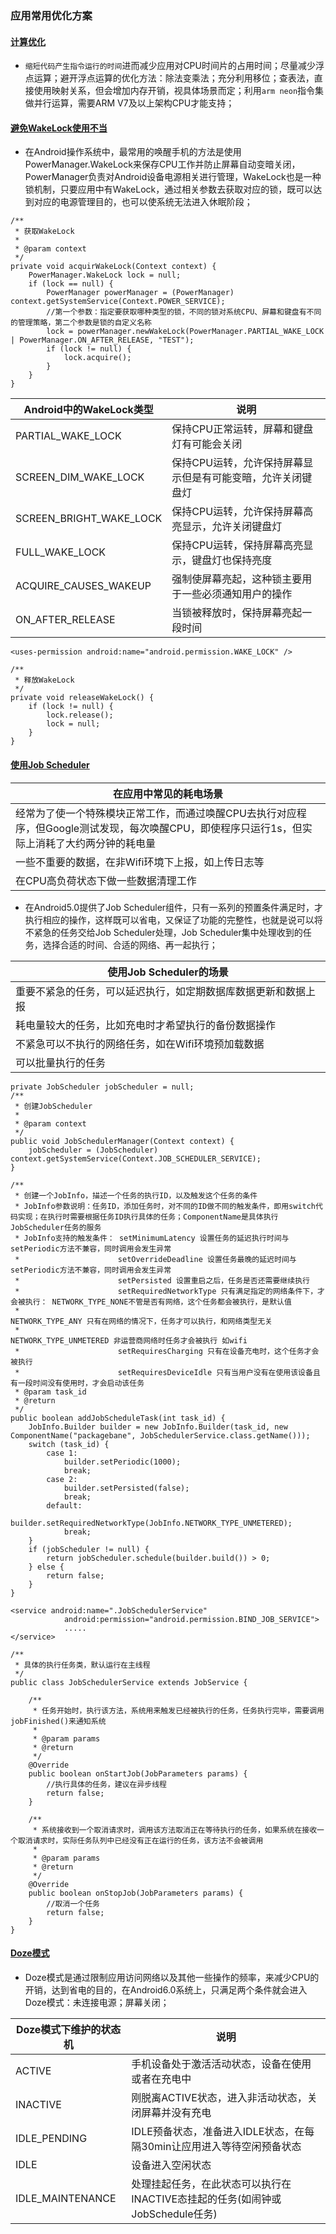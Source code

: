 ### 应用常用优化方案
#### [计算优化]()
+ `缩短代码产生指令运行的时间`进而减少应用对CPU时间片的占用时间；尽量减少浮点运算；避开浮点运算的优化方法：除法变乘法；充分利用移位；查表法，直接使用映射关系，但会增加内存开销，视具体场景而定；利用`arm neon`指令集做并行运算，需要ARM V7及以上架构CPU才能支持；
#### [避免WakeLock使用不当]()
+ 在Android操作系统中，最常用的唤醒手机的方法是使用PowerManager.WakeLock来保存CPU工作并防止屏幕自动变暗关闭，PowerManager负责对Android设备电源相关进行管理，WakeLock也是一种锁机制，只要应用中有WakeLock，通过相关参数去获取对应的锁，既可以达到对应的电源管理目的，也可以使系统无法进入休眠阶段；

```    
/**
 * 获取WakeLock
 *
 * @param context
 */
private void acquirWakeLock(Context context) {
    PowerManager.WakeLock lock = null;
    if (lock == null) {
        PowerManager powerManager = (PowerManager) context.getSystemService(Context.POWER_SERVICE);
        //第一个参数：指定要获取哪种类型的锁，不同的锁对系统CPU、屏幕和键盘有不同的管理策略，第二个参数是锁的自定义名称
        lock = powerManager.newWakeLock(PowerManager.PARTIAL_WAKE_LOCK | PowerManager.ON_AFTER_RELEASE, "TEST");
        if (lock != null) {
            lock.acquire();
        }
    }
}
```

|Android中的WakeLock类型|说明|
|------|------|
|PARTIAL_WAKE_LOCK|保持CPU正常运转，屏幕和键盘灯有可能会关闭|
|SCREEN_DIM_WAKE_LOCK|保持CPU运转，允许保持屏幕显示但是有可能变暗，允许关闭键盘灯|
|SCREEN_BRIGHT_WAKE_LOCK|保持CPU运转，允许保持屏幕高亮显示，允许关闭键盘灯|
|FULL_WAKE_LOCK|保持CPU运转，保持屏幕高亮显示，键盘灯也保持亮度|
|ACQUIRE_CAUSES_WAKEUP|强制使屏幕亮起，这种锁主要用于一些必须通知用户的操作|
|ON_AFTER_RELEASE|当锁被释放时，保持屏幕亮起一段时间|

```
<uses-permission android:name="android.permission.WAKE_LOCK" />
```

```
/**
 * 释放WakeLock
 */
private void releaseWakeLock() {
    if (lock != null) {
        lock.release();
        lock = null;
    }
}
```
#### [使用Job Scheduler]()

|在应用中常见的耗电场景|
|------|
|经常为了使一个特殊模块正常工作，而通过唤醒CPU去执行对应程序，但Google测试发现，每次唤醒CPU，即使程序只运行1s，但实际上消耗了大约两分钟的耗电量|
|一些不重要的数据，在非Wifi环境下上报，如上传日志等|
|在CPU高负荷状态下做一些数据清理工作|

+ 在Android5.0提供了Job Scheduler组件，只有一系列的预置条件满足时，才执行相应的操作，这样既可以省电，又保证了功能的完整性，也就是说可以将不紧急的任务交给Job Scheduler处理，Job Scheduler集中处理收到的任务，选择合适的时间、合适的网络、再一起执行；

|使用Job Scheduler的场景|
|------|
|重要不紧急的任务，可以延迟执行，如定期数据库数据更新和数据上报|
|耗电量较大的任务，比如充电时才希望执行的备份数据操作|
|不紧急可以不执行的网络任务，如在Wifi环境预加载数据|
|可以批量执行的任务|

```
private JobScheduler jobScheduler = null;
/**
 * 创建JobScheduler
 *
 * @param context
 */
public void JobSchedulerManager(Context context) {
    jobScheduler = (JobScheduler) context.getSystemService(Context.JOB_SCHEDULER_SERVICE);
}

/**
 * 创建一个JobInfo，描述一个任务的执行ID，以及触发这个任务的条件
 * JobInfo参数说明：任务ID，添加任务时，对不同的ID做不同的触发条件，即用switch代码实现；在执行时需要根据任务ID执行具体的任务；ComponentName是具体执行JobScheduler任务的服务
 * JobInfo支持的触发条件： setMinimumLatency 设置任务的延迟执行时间与setPeriodic方法不兼容，同时调用会发生异常
 *                      setOverrideDeadline 设置任务最晚的延迟时间与setPeriodic方法不兼容，同时调用会发生异常
 *                      setPersisted 设置重启之后，任务是否还需要继续执行
 *                      setRequiredNetworkType 只有满足指定的网络条件下，才会被执行： NETWORK_TYPE_NONE不管是否有网络，这个任务都会被执行，是默认值
 *                                                                              NETWORK_TYPE_ANY 只有在网络的情况下，任务才可以执行，和网络类型无关
 *                                                                              NETWORK_TYPE_UNMETERED 非运营商网络时任务才会被执行 如wifi
 *                      setRequiresCharging 只有在设备充电时，这个任务才会被执行
 *                      setRequiresDeviceIdle 只有当用户没有在使用该设备且有一段时间没有使用时，才会启动该任务
 * @param task_id
 * @return
 */
public boolean addJobScheduleTask(int task_id) {
    JobInfo.Builder builder = new JobInfo.Builder(task_id, new ComponentName("packagebane", JobSchedulerService.class.getName()));
    switch (task_id) {
        case 1:
            builder.setPeriodic(1000);
            break;
        case 2:
            builder.setPersisted(false);
            break;
        default:
            builder.setRequiredNetworkType(JobInfo.NETWORK_TYPE_UNMETERED);
            break;
    }
    if (jobScheduler != null) {
        return jobScheduler.schedule(builder.build()) > 0;
    } else {
        return false;
    }
}
```
```
<service android:name=".JobSchedulerService"
            android:permission="android.permission.BIND_JOB_SERVICE">
            .....
</service>
```
```
/**
 * 具体的执行任务类，默认运行在主线程
 */
public class JobSchedulerService extends JobService {

    /**
     * 任务开始时，执行该方法，系统用来触发已经被执行的任务，任务执行完毕，需要调用jobFinished()来通知系统
     *
     * @param params
     * @return
     */
    @Override
    public boolean onStartJob(JobParameters params) {
        //执行具体的任务，建议在异步线程
        return false;
    }

    /**
     * 系统接收到一个取消请求时，调用该方法取消正在等待执行的任务，如果系统在接收一个取消请求时，实际任务队列中已经没有正在运行的任务，该方法不会被调用
     *
     * @param params
     * @return
     */
    @Override
    public boolean onStopJob(JobParameters params) {
        //取消一个任务
        return false;
    }
}
```
#### [Doze模式]()
+ Doze模式是通过限制应用访问网络以及其他一些操作的频率，来减少CPU的开销，达到省电的目的，在Android6.0系统上，只满足两个条件就会进入Doze模式：未连接电源；屏幕关闭；

|Doze模式下维护的状态机|说明|
|------|------|
|ACTIVE|手机设备处于激活活动状态，设备在使用或者在充电中|
|INACTIVE|刚脱离ACTIVE状态，进入非活动状态，关闭屏幕并没有充电|
|IDLE_PENDING|IDLE预备状态，准备进入IDLE状态，在每隔30min让应用进入等待空闲预备状态|
|IDLE|设备进入空闲状态|
|IDLE_MAINTENANCE|处理挂起任务，在此状态可以执行在INACTIVE态挂起的任务(如闹钟或JobSchedule任务)|

